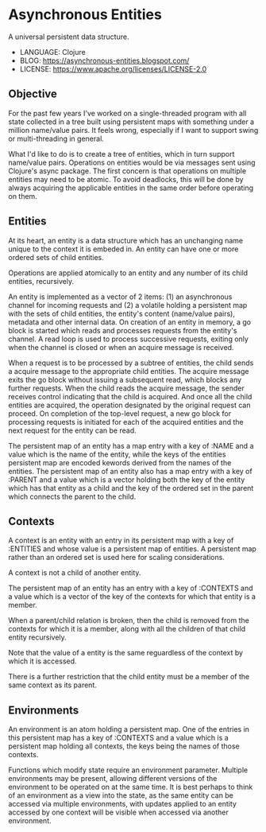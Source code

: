 # Asynchronous Entities

A universal persistent data structure.

* LANGUAGE: Clojure
* BLOG: https://asynchronous-entities.blogspot.com/
* LICENSE: https://www.apache.org/licenses/LICENSE-2.0

## Objective

For the past few years I've worked on a single-threaded program with all state collected
in a tree built using persistent maps with something under a million name/value pairs. 
It feels wrong, especially if I want to support swing or multi-threading in general.

What I'd like to do is to create a tree of entities, which in turn support name/value pairs.
Operations on entities would be via messages sent using Clojure's async package. The first concern
is that operations on multiple entities may need to be atomic. To avoid deadlocks, this will be done
by always acquiring the applicable entities in the same order before operating on them.

## Entities

At its heart, an entity is a data structure which has an unchanging name unique to the context it is embeded in. 
An entity can have one or more ordered sets of child entities. 

Operations are applied atomically to an entity and any number of its child entities, recursively.

An entity is implemented as a vector of 2 items: (1) an asynchronous channel for incoming requests and (2) a volatile holding a persistent map with the sets of 
child entities, the entity's content (name/value pairs), metadata and other internal data.
On creation of an entity in memory, a go block is started which reads and processes requests from the entity's channel. A read loop is used to process successive
requests, exiting only when the channel is closed or when an acquire message is received.

When a request is to be processed by a subtree of entities, the child sends a acquire message to the appropriate child entities. 
The acquire message exits the go block without issuing a subsequent read, which blocks any further requests.
When the child reads the acquire message, the sender receives control indicating that the child is acquired. And once
all the child entities are acquired, the operation designated by the original request can proceed.
On completion of the top-level request, a new go block for processing requests is initiated for each of the acquired entities
and the next request for the entity can be read.

The persistent map of an entity has a map entry with a key of :NAME and a value which is the name of the entity, while the 
keys of the entities persistent map are encoded kewords derived from the names of the entities.
The persistent map of an entity also has a map entry with a key of :PARENT and a value which is
a vector holding both the key of the entity which has that entity as a child and
the key of the ordered set in the parent which connects the parent to the child. 

## Contexts

A context is an entity with an entry in its persistent map with a key of :ENTITIES and whose value is a persistent map of entities. 
A persistent map rather than an ordered set is used here for scaling considerations.

A context is not a child of another entity.

The persistent map of an entity has an entry with a key of :CONTEXTS and a value which is a vector of the key of the contexts for which 
that entity is a member.

When a parent/child relation is broken, then the child is removed from the contexts for which it is a member, along with all the children
of that child entity recursively.

Note that the value of a entity is the same reguardless of the context by which it is accessed.

There is a further restriction that the child entity must be a member of the same context as its parent.

## Environments

An environment is an atom holding a persistent map. One of the entries in this persistent map has a key of :CONTEXTS and a value which is a persistent map
holding all contexts, the keys being the names of those contexts.

Functions which modify state require an environment parameter. Multiple environments may be present, allowing different versions of the environment to be
operated on at the same time. It is best perhaps to think of an environment as a view into the state, as the same entity can be accessed via multiple
environments, with updates applied to an entity accessed by one context will be visible when accessed via another environment.
